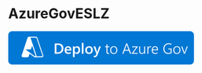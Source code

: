 # AzureGovESLZ
[![Deploy To Azure Gov](https://raw.githubusercontent.com/Azure/azure-quickstart-templates/master/1-CONTRIBUTION-GUIDE/images/deploytoazuregov.svg)](https://portal.azure.us/#blade/Microsoft_Azure_CreateUIDef/CustomDeploymentBlade/uri/https%3A%2F%2Fraw.githubusercontent.com%2Fbkrizanovic-redapt%2FAzureGovESLZ%2Fmain%2FeslzArm%2FeslzArm.json/uiFormDefinitionUri/https%3A%2F%2Fraw.githubusercontent.com%2FAzure%2FEnterprise-Scale%2Fmain%2FeslzArm%2Feslz-portal.json)